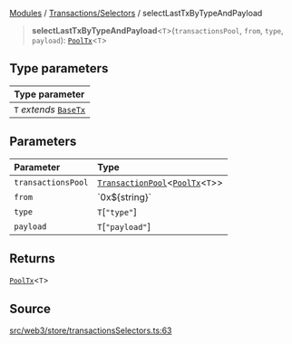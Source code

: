[Modules](../../../README.md) / [Transactions/Selectors](../README.md) / selectLastTxByTypeAndPayload

> **selectLastTxByTypeAndPayload**\<`T`\>(`transactionsPool`, `from`, `type`, `payload`): [`PoolTx`](../../Slice/type-aliases/PoolTx.md)\<`T`\>

## Type parameters

| Type parameter |
| :------ |
| `T` *extends* [`BaseTx`](../../../TransactionAdapters/types/type-aliases/BaseTx.md) |

## Parameters

| Parameter | Type |
| :------ | :------ |
| `transactionsPool` | [`TransactionPool`](../../Slice/type-aliases/TransactionPool.md)\<[`PoolTx`](../../Slice/type-aliases/PoolTx.md)\<`T`\>\> |
| `from` | \`0x$\{string\}\` |
| `type` | `T`\[`"type"`\] |
| `payload` | `T`\[`"payload"`\] |

## Returns

[`PoolTx`](../../Slice/type-aliases/PoolTx.md)\<`T`\>

## Source

[src/web3/store/transactionsSelectors.ts:63](https://github.com/bgd-labs/fe-shared/blob/9fba57060d0d09d18d0564e6f8921c7206d93e88/src/web3/store/transactionsSelectors.ts#L63)
